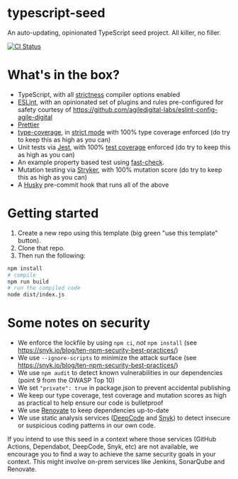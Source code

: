 typescript-seed
===============

An auto-updating, opinionated TypeScript seed project. All killer, no filler.

[![CI Status](https://github.com/agiledigital-labs/typescript-seed/actions/workflows/node.js.yml/badge.svg)](https://github.com/agiledigital-labs/typescript-seed/actions/workflows/node.js.yml)

What's in the box?
==================

* TypeScript, with all [strictness](https://www.typescriptlang.org/tsconfig#strict) compiler options enabled
* [ESLint](https://eslint.org/docs/latest/), with an opinionated set of plugins and rules pre-configured for safety courtesy of https://github.com/agiledigital-labs/eslint-config-agile-digital
* [Prettier](https://prettier.io/docs/en/index.html)
* [type-coverage](https://github.com/plantain-00/type-coverage), in [strict mode](https://github.com/plantain-00/type-coverage#strict-mode) with 100% type coverage enforced (do try to keep this as high as you can)
* Unit tests via [Jest](https://jestjs.io/docs/getting-started), with 100% [test coverage](https://jestjs.io/docs/next/configuration#coveragethreshold-object) enforced (do try to keep this as high as you can)
* An example property based test using [fast-check](https://github.com/dubzzz/fast-check).
* Mutation testing via [Stryker](https://stryker-mutator.io/), with 100% mutation score (do try to keep this as high as you can)
* A [Husky](https://github.com/typicode/husky) pre-commit hook that runs all of the above

Getting started
===============

1. Create a new repo using this template (big green "use this template" button).
2. Clone that repo.
3. Then run the following:

```sh
npm install
# compile
npm run build
# run the compiled code
node dist/index.js
```

Some notes on security
======================

* We enforce the lockfile by using `npm ci`, _not_ `npm install` (see https://snyk.io/blog/ten-npm-security-best-practices/)
* We use `--ignore-scripts` to minimize the attack surface (see https://snyk.io/blog/ten-npm-security-best-practices/)
* We use `npm audit` to detect known vulnerabilities in our dependencies (point 9 from the OWASP Top 10)
* We set `"private": true` in package.json to prevent accidental publishing
* We keep our type coverage, test coverage and mutation scores as high as practical to help ensure our code is bulletproof
* We use [Renovate](https://github.com/renovatebot/renovate) to keep dependencies up-to-date
* We use static analysis services ([DeepCode](https://www.deepcode.ai/) and [Snyk](https://app.snyk.io)) to detect insecure or suspicious coding patterns in our own code.

If you intend to use this seed in a context where those services (GitHub Actions, Dependabot, DeepCode, Snyk, etc) are not available, we encourage you to find a way to achieve the same security goals in your context. This might involve on-prem services like Jenkins, SonarQube and Renovate.
